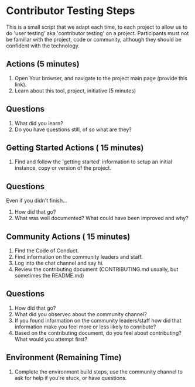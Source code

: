 # Contributor Testing Steps
This is a small script that we adapt each time, to each project to allow us to do 'user testing' aka 'contributor testing' on a project.  Participants must not be familiar with the project, code or community, although they should be confident with the technology.

## Actions (5 minutes)

1. Open Your browser, and navigate to the project main page (provide this link).
2. Learn about this tool, project, initiative (5 minutes)

## Questions

1. What did you learn?
2. Do you have questions still, of so what are they?

## Getting Started Actions ( 15 minutes)

1. Find and follow the 'getting started' information to setup an initial instance, copy or version of the project.

## Questions
Even if you didn't finish...

1. How did that go?
2. What was well documented?  What could have been improved and why?

## Community Actions ( 15 minutes)

1. Find the Code of Conduct.
2. Find information on the community leaders and staff.
3. Log into the chat channel and say hi.
4. Review the contributing document (CONTRIBUTING.md usually, but sometimes the README.md)

## Questions

1. How did that go?
2. What did you observec about the community channel?
3. If you found information on the community leaders/staff how did that information make you feel more or less likely to conribute?
4. Based on the contributing document, do you feel about contributing?  What would you attempt first?

## Environment (Remaining Time)

1. Complete the environment build steps, use the community channel to ask for help if you're stuck, or have questions.
